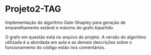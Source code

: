 # Projeto2-TAG
Implementação do algoritmo Gale-Shapley para geração de emparelhamento estável e máximo do grafo bipartido.

O grafo em questão está no arquivo do projeto. A versão do algoritmo utilizada é a abordada em aula e as demais descrições sobre o funcionamento do código estão nos comentários.
